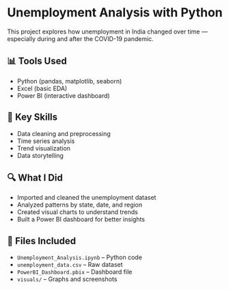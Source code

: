 # Unemployment Analysis with Python

This project explores how unemployment in India changed over time — especially during and after the COVID-19 pandemic.

## 📊 Tools Used
- Python (pandas, matplotlib, seaborn)
- Excel (basic EDA)
- Power BI (interactive dashboard)

## 🧠 Key Skills
- Data cleaning and preprocessing
- Time series analysis
- Trend visualization
- Data storytelling

## 🔍 What I Did
- Imported and cleaned the unemployment dataset
- Analyzed patterns by state, date, and region
- Created visual charts to understand trends
- Built a Power BI dashboard for better insights

## 📁 Files Included
- `Unemployment_Analysis.ipynb` – Python code
- `unemployment_data.csv` – Raw dataset
- `PowerBI_Dashboard.pbix` – Dashboard file
- `visuals/` – Graphs and screenshots
